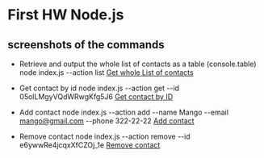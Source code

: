 # First HW Node.js

## screenshots of the commands

* Retrieve and output the whole list of contacts as a table (console.table)
node index.js --action list
[Get whole List of contacts](https://monosnap.com/file/S2eJOvgutaqOJhlKgix7KbZKjxrbGr)

* Get contact by id
node index.js --action get --id 05olLMgyVQdWRwgKfg5J6
[Get contact by ID](https://monosnap.com/file/BRbv689mdXZIwp1sfMKUvnDg2qlpDg)

* Add contact
node index.js --action add --name Mango --email mango@gmail.com --phone 322-22-22
[Add contact](https://monosnap.com/file/TIGiw8rHAPor2l0ysk9jWpM6L6SvoB)

* Remove contact
node index.js --action remove --id e6ywwRe4jcqxXfCZOj_1e
[Remove contact](https://monosnap.com/file/5XKpPNng99zvkuLDhwQLVF2IF3a4J3)

